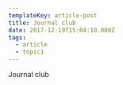 ```yaml
---
templateKey: article-post
title: Journal club
date: 2017-12-19T15:04:10.000Z
tags:
  - article
  - topic1
---
```

Journal club

